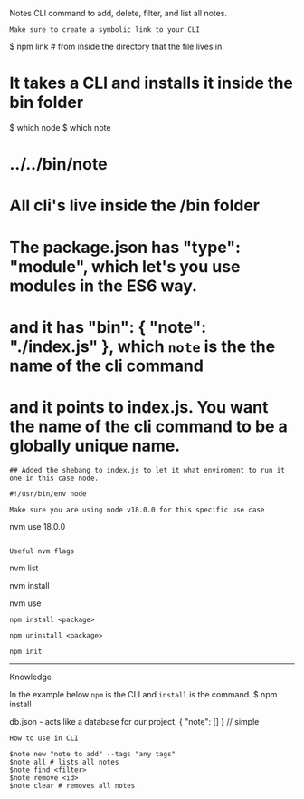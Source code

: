 Notes CLI command to add, delete, filter, and list all notes.

```
Make sure to create a symbolic link to your CLI

```
$ npm link  # from inside the directory that the file lives in.
# It takes a CLI and installs it inside the bin folder
$ which node
$ which note 
# ../../bin/note
# All cli's live inside the /bin folder

# The package.json has "type": "module", which let's you use modules in the ES6 way.
# and it has "bin": { "note": "./index.js" }, which `note` is the the name of the cli command 
# and it points to index.js. You want the name of the cli command to be a globally unique name.

```
## Added the shebang to index.js to let it what enviroment to run it one in this case node.

#!/usr/bin/env node

Make sure you are using node v18.0.0 for this specific use case

```

nvm use 18.0.0

```

Useful nvm flags

```

nvm list

nvm install <version>

nvm use <version>

```
npm install <package>

npm uninstall <package>

npm init

```
----------------------------------------------------------------------

Knowledge

In the example below `npm` is the CLI and `install` is the command.
$ npm install

db.json - acts like a database for our project.
{ "note": [] } // simple


``` 
How to use in CLI

$note new "note to add" --tags "any tags"
$note all # lists all notes
$note find <filter>
$note remove <id>
$note clear # removes all notes

```
